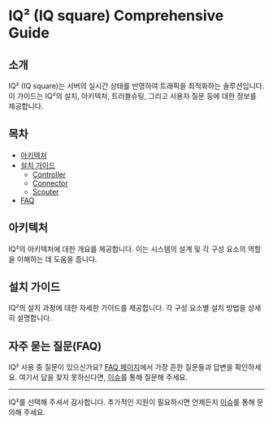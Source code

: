 # IQ² (IQ square) Comprehensive Guide

## 소개

IQ² (IQ square)는 서버의 실시간 상태를 반영하여 트래픽을 최적화하는 솔루션입니다. 이 가이드는 IQ²의 설치, 아키텍처, 트러블슈팅, 그리고 사용자 질문 등에 대한 정보를 제공합니다.

## 목차

- [아키텍처](/architecture)
- [설치 가이드](/installation)
  - [Controller](/installation/controller)
  - [Connector](/installation/connector)
  - [Scouter](/installation/scouter)
- [FAQ](/FAQ)

## 아키텍처

IQ²의 아키텍처에 대한 개요를 제공합니다. 이는 시스템의 설계 및 각 구성 요소의 역할을 이해하는 데 도움을 줍니다.

## 설치 가이드

IQ²의 설치 과정에 대한 자세한 가이드를 제공합니다. 각 구성 요소별 설치 방법을 상세히 설명합니다.

## 자주 묻는 질문(FAQ)

IQ² 사용 중 질문이 있으신가요? [FAQ 페이지](#)에서 가장 흔한 질문들과 답변을 확인하세요. 여기서 답을 찾지 못하신다면, [이슈](#)를 통해 질문해 주세요.

---

IQ²를 선택해 주셔서 감사합니다. 추가적인 지원이 필요하시면 언제든지 [이슈](https://github.com/STCLab-Inc/IQ-square-comprehensive-guide/issues)를 통해 문의해 주세요.
